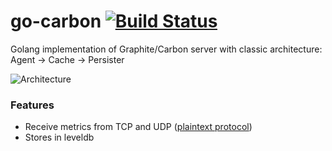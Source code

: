 go-carbon [![Build Status](https://travis-ci.org/fayizk1/go-carbon.svg?branch=master)](https://travis-ci.org/fayizk1/go-carbon)
============

Golang implementation of Graphite/Carbon server with classic architecture: Agent -> Cache -> Persister

![Architecture](doc/design.png)

### Features
* Receive metrics from TCP and UDP ([plaintext protocol](http://graphite.readthedocs.org/en/latest/feeding-carbon.html#the-plaintext-protocol))
* Stores in leveldb
